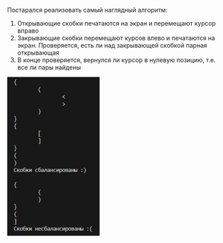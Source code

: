 Постарался реализовать самый наглядный алгоритм:

1. Открывающие скобки печатаются на экран и перемещают курсор вправо
2. Закрывающие скобки перемещают курсов влево и печатаются на экран. Проверяется, есть ли над закрывающей скобкой парная открывающая
3. В конце проверяется, вернулся ли курсор в нулевую позицию, т.е. все ли пары найдены

![](https://github.com/simenoff/isBalancedBrackets/blob/main/screenshot2.png)
